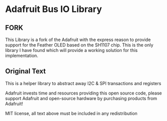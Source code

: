# Adafruit Bus IO Library

## FORK

This Library is a fork of the Adafruit with the express reason to provide support for the Feather OLED based on the SH1107 chip. This is the
only library I have found which will provide a working solution for this implementation.

## Original Text

This is a helper library to abstract away I2C & SPI transactions and registers

Adafruit invests time and resources providing this open source code, please support Adafruit and open-source hardware by purchasing products from Adafruit!

MIT license, all text above must be included in any redistribution
